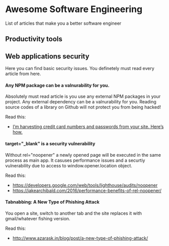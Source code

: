 # Awesome Software Engineering
List of articles that make you a better software engineer

## Productivity tools



## Web applications security

Here you can find basic security issues. You definetely must read every article from here.

#### Any NPM package can be a valnurability for you.
Absolutely must read article is you use any external NPM packages in your project. Any external dependency can be a valnurability for you. Reading source codes of a library on Github will not protect you from being hacked! 

Read this:
* [I’m harvesting credit card numbers and passwords from your site. Here’s how.](https://hackernoon.com/im-harvesting-credit-card-numbers-and-passwords-from-your-site-here-s-how-9a8cb347c5b5)

#### target="_blank" is a security vulnerability
Without rel="noopener" a newly opened page will be executed in the same process as main app. It casuses performance issues and a securtiy vulnerability due to access to window.opener.location object.  

Read this:
* https://developers.google.com/web/tools/lighthouse/audits/noopener
* https://jakearchibald.com/2016/performance-benefits-of-rel-noopener/

#### Tabnabbing: A New Type of Phishing Attack
You open a site, switch to another tab and the site replaces it with gmail/whatever fishing version.

Read this:
* http://www.azarask.in/blog/post/a-new-type-of-phishing-attack/
